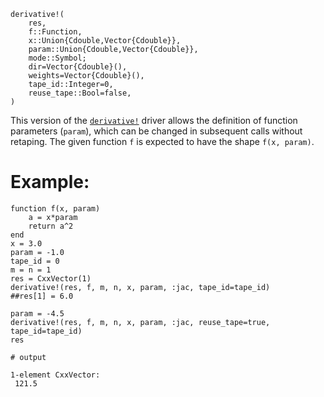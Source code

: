 ```
derivative!(
    res,
    f::Function,
    x::Union{Cdouble,Vector{Cdouble}},
    param::Union{Cdouble,Vector{Cdouble}},
    mode::Symbol;
    dir=Vector{Cdouble}(),
    weights=Vector{Cdouble}(),
    tape_id::Integer=0,
    reuse_tape::Bool=false,
)
```

This version of the [`derivative!`](@ref) driver allows the definition of function parameters (`param`), which can be changed  in subsequent calls without retaping. The given function `f` is expected to have the shape `f(x, param)`.

# Example:

```jldoctest
function f(x, param)
    a = x*param
    return a^2
end
x = 3.0
param = -1.0
tape_id = 0
m = n = 1
res = CxxVector(1)
derivative!(res, f, m, n, x, param, :jac, tape_id=tape_id)
##res[1] = 6.0

param = -4.5
derivative!(res, f, m, n, x, param, :jac, reuse_tape=true, tape_id=tape_id)
res

# output

1-element CxxVector:
 121.5
```
